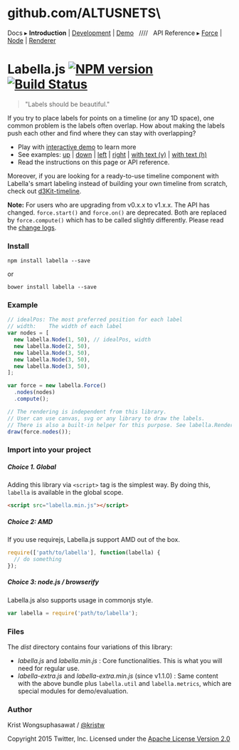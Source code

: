 # github.com/ALTUSNETS\

Docs ▸
**Introduction** |
[Development](docs/Development.md) |
[Demo](http://twitter.github.io/labella.js/)
&nbsp;&nbsp;////&nbsp;&nbsp;
API Reference ▸
[Force](docs/Force.md) |
[Node](docs/Node.md) |
[Renderer](docs/Renderer.md)

# Labella.js [![NPM version][npm-image]][npm-url] [![Build Status][travis-image]][travis-url]

> "Labels should be beautiful."

If you try to place labels for points on a timeline (or any 1D space), one common problem is the labels often overlap.
How about making the labels push each other and find where they can stay with overlapping?

* Play with [interactive demo](http://twitter.github.io/labella.js/) to learn more
* See examples: [up](http://twitter.github.io/labella.js/basic_up.html) |
[down](http://twitter.github.io/labella.js/basic_down.html) |
[left](http://twitter.github.io/labella.js/basic_left.html) |
[right](http://twitter.github.io/labella.js/basic_right.html) |
[with text (v)](http://twitter.github.io/labella.js/with_text.html) |
[with text (h)](http://twitter.github.io/labella.js/with_text2.html)
* Read the instructions on this page or API reference.

Moreover, if you are looking for a ready-to-use timeline component with Labella's smart labeling instead of building your own timeline from scratch, check out [d3Kit-timeline](https://github.com/kristw/d3kit-timeline).

**Note:** For users who are upgrading from v0.x.x to v1.x.x. The API has changed. `force.start()` and `force.on()` are deprecated. Both are replaced by `force.compute()` which has to be called slightly differently. Please read the [change logs](CHANGELOG.md#migrate-0.x.x-1.x.x).

### Install

```
npm install labella --save
```

or

```
bower install labella --save
```

### Example

```javascript
// idealPos: The most preferred position for each label
// width:    The width of each label
var nodes = [
  new labella.Node(1, 50), // idealPos, width
  new labella.Node(2, 50),
  new labella.Node(3, 50),
  new labella.Node(3, 50),
  new labella.Node(3, 50),
];

var force = new labella.Force()
  .nodes(nodes)
  .compute();

// The rendering is independent from this library.
// User can use canvas, svg or any library to draw the labels.
// There is also a built-in helper for this purpose. See labella.Renderer
draw(force.nodes());
```

### Import into your project

##### Choice 1. Global

Adding this library via ```<script>``` tag is the simplest way. By doing this, ```labella``` is available in the global scope.

```html
<script src="labella.min.js"></script>
```

##### Choice 2: AMD

If you use requirejs, Labella.js support AMD out of the box.

```javascript
require(['path/to/labella'], function(labella) {
  // do something
});
```

##### Choice 3: node.js / browserify

Labella.js also supports usage in commonjs style.

```javascript
var labella = require('path/to/labella');
```

### Files

The *dist* directory contains four variations of this library:

- *labella.js* and *labella.min.js* : Core functionalities. This is what you will need for regular use.
- *labella-extra.js* and *labella-extra.min.js* (since v1.1.0) : Same content with the above bundle plus `labella.util` and `labella.metrics`, which are special modules for demo/evaluation.

### Author

Krist Wongsuphasawat / [@kristw](https://twitter.com/kristw)

Copyright 2015 Twitter, Inc. Licensed under the [Apache License Version 2.0](http://www.apache.org/licenses/LICENSE-2.0)

[npm-image]: https://badge.fury.io/js/labella.svg
[npm-url]: https://npmjs.org/package/labella
[travis-image]: https://travis-ci.org/twitter/labella.js.svg?branch=master
[travis-url]: https://travis-ci.org/twitter/labella.js
